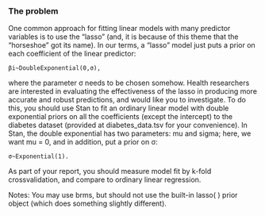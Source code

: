 ### The problem

One common approach for fitting linear models with many predictor variables is to use the “lasso” (and, it is because of this theme that the “horseshoe” got its name). In our terms, a “lasso” model just puts a prior on each coefficient of the linear predictor:
```
βi~DoubleExponential(0,σ),
```
where the parameter σ needs to be chosen somehow. Health researchers are interested in evaluating the effectiveness of the lasso in producing more accurate and robust predictions, and would like you to investigate. To do this, you should use Stan to fit an ordinary linear model with double exponential priors on all the coefficients (except the intercept) to the diabetes dataset (provided at diabetes_data.tsv for your convenience). In Stan, the double exponential has two parameters: mu and sigma; here, we want mu = 0, and in addition, put a prior on σ:
```
σ~Exponential(1).
```

As part of your report, you should measure model fit by k-fold crossvalidation, and compare to ordinary linear regression.

Notes: You may use brms, but should not use the built-in lasso( ) prior object (which does something slightly different).
